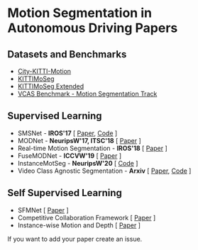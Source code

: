 # Motion Segmentation in Autonomous Driving Papers

## Datasets and Benchmarks
* [City-KITTI-Motion](http://deepmotion.cs.uni-freiburg.de/)
* [KITTIMoSeg](http://webdocs.cs.ualberta.ca/~vis/kittimoseg/)
* [KITTIMoSeg Extended](https://sites.google.com/view/fusemodnet)
* [VCAS Benchmark - Motion Segmentation Track](https://msiam.github.io/vca/)


## Supervised Learning
* SMSNet - **IROS'17** \[ [Paper](https://ieeexplore.ieee.org/abstract/document/8202211/), [Code](https://github.com/deepmotionseg/SMSnet) \]
* MODNet - **NeuripsW'17, ITSC'18** \[ [Paper](https://arxiv.org/abs/1709.04821) \]
* Real-time Motion Segmentation - **IROS'18** \[ [Paper](https://ieeexplore.ieee.org/document/8594088) \]
* FuseMODNet - **ICCVW'19**  \[ [Paper](https://arxiv.org/abs/1910.05395) \]
* InstanceMotSeg - **NeuripsW'20** \[ [Code](https://ml4ad.github.io/files/papers2020/Real-time%20Semantic%20and%20Class-agnostic%20Instance%20Segmentation%20in%20Autonomous%20Driving.pdf) \]
* Video Class Agnostic Segmentation - **Arxiv** \[ [Paper](https://arxiv.org/abs/2103.11015), [Code](https://github.com/MSiam/video_class_agnostic_segmentation) \]


## Self Supervised Learning
* SFMNet \[ [Paper](https://arxiv.org/abs/1704.07804) \]
* Competitive Collaboration Framework \[ [Paper](https://arxiv.org/pdf/1805.09806.pdf) \]
* Instance-wise Motion and Depth \[ [Paper](https://arxiv.org/abs/1912.09351) \]

If you want to add your paper create an issue.
